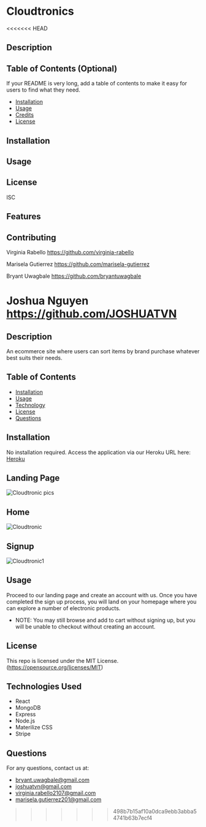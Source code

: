 # Cloudtronics

<<<<<<< HEAD
## Description 




## Table of Contents (Optional)

If your README is very long, add a table of contents to make it easy for users to find what they need.

* [Installation](#installation)
* [Usage](#usage)
* [Credits](#credits)
* [License](#license)


## Installation




## Usage 


## License

ISC


## Features



## Contributing
Virginia Rabello https://github.com/virginia-rabello


Marisela Gutierrez https://github.com/marisela-gutierrez


Bryant Uwagbale https://github.com/bryantuwagbale


Joshua Nguyen https://github.com/JOSHUATVN
=======
 ## Description
 An ecommerce site where users can sort items by brand purchase whatever best suits their needs. 
 
 ## Table of Contents

  - [Installation](#installation)   
  - [Usage](#usage)    
  - [Technology](#technnology)   
  - [License](#license)   
  - [Questions](#questions) 
  
  ## Installation
  No installation required. Access the application via our Heroku URL here: [Heroku](https://cloudtronics.herokuapp.com/)
  
 ## Landing Page
 ![Cloudtronic pics](https://user-images.githubusercontent.com/78828750/130873512-5d223d41-359e-4ceb-abda-91a6c1418c4f.png)
 
 ## Home
 ![Cloudtronic](https://user-images.githubusercontent.com/78828750/130873538-95c78fd1-5ada-4d99-b592-09aed3ec1d4c.png)
 
 ## Signup
  ![Cloudtronic1](https://user-images.githubusercontent.com/78828750/130873636-65d8f34b-f300-47fa-be78-4a82d85b5fad.png)
  
   ## Usage 
  Proceed to our landing page and create an account with us. Once you have completed the sign up process, you will land on your homepage where you can explore a number of  electronic products. 

  - NOTE: You may still browse and add to cart without signing up, but you will be unable to checkout without creating an account.


## License  

  This repo is licensed under the MIT License. (https://opensource.org/licenses/MIT)
  
 ## Technologies Used
 - React
 - MongoDB
 - Express
 - Node.js
 - Materilize CSS
 - Stripe


  ## Questions
  For any questions, contact us at: 
  - [bryant.uwagbale@gmail.com](mailto:bryant.uwagbale@gmail.com)  
  - [joshuatvn@gmail.com](mailto:Joshuatvn@gmail.com)
  - [virginia.rabello2107@gmail.com](mailto:virginia.rabello2107@gmail.com)
  - [marisela.gutierrez201@gmail.com](mailto:marisela.gutierrez201@gmail.com)


 


 
>>>>>>> 498b7b15af10a0dca9ebb3abba54741b63b7ecf4
